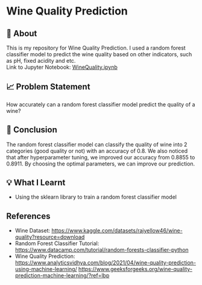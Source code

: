 # Wine Quality Prediction
## :page_with_curl: About
This is my repository for Wine Quality Prediction. I used a random forest classifier model to predict the wine quality based on other indicators, such as pH, fixed acidity and etc.   
Link to Jupyter Notebook: [WineQuality.ipynb](https://github.com/spaceman03/Data-Science-Projects/blob/master/Basic/Wine%20Quality/Wine%20Quality.ipynb)

## :chart_with_upwards_trend: Problem Statement
How accurately can a random forest classifier model predict the quality of a wine?

## :bookmark_tabs: Conclusion
The random forest classifier model can classify the quality of wine into 2 categories (good quality or not) with an accuracy of 0.8. We also noticed that after hyperparameter tuning, we improved our accuracy from 0.8855 to 0.8911. By choosing the optimal parameters, we can improve our prediction.

## :bulb: What I Learnt
- Using the sklearn library to train a random forest classifier model

## References
- Wine Dataset: https://www.kaggle.com/datasets/rajyellow46/wine-quality?resource=download
- Random Forest Classifier Tutorial: https://www.datacamp.com/tutorial/random-forests-classifier-python
- Wine Quality Prediction: https://www.analyticsvidhya.com/blog/2021/04/wine-quality-prediction-using-machine-learning/
https://www.geeksforgeeks.org/wine-quality-prediction-machine-learning/?ref=lbp
